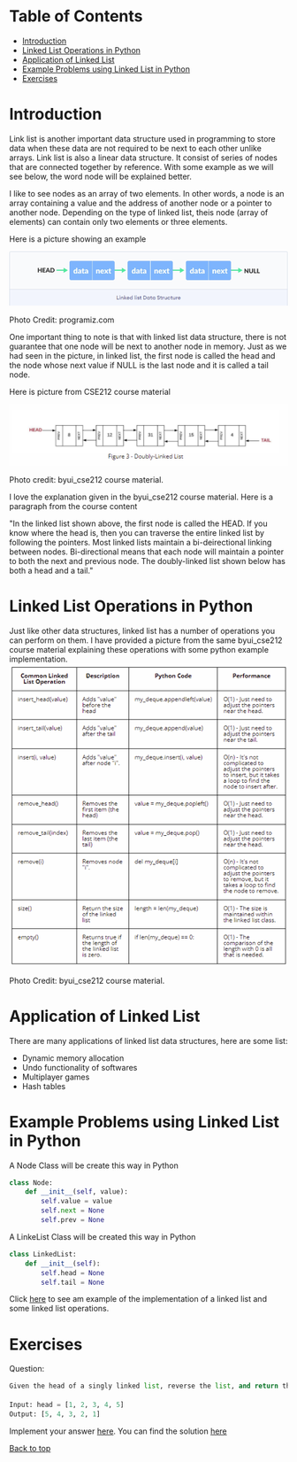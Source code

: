 # Table of Contents
- [Introduction](#introduction)
- [Linked List Operations in Python](#linked-list-operations-in-python)
- [Application of Linked List](#application-of-linked-list)
- [Example Problems using Linked List in Python](#example-problems-using-linked-list-in-python)
- [Exercises](#exercises)

# Introduction
Link list is another important data structure used in programming to store data when these data are not required to be next to each other unlike arrays. Link list is also a linear data structure. It consist of series of nodes that are connected together by reference. With some example as we will see below, the word node will be explained better.

I like to see nodes as an array of two elements. In other words, a node is an array containing a value and the address of another node or a pointer to another node. Depending on the type of linked list, theis node (array of elements) can contain only two elements or three elements.

Here is a picture showing an example

![Linked list data structure](linked_list.png)

Photo Credit: programiz.com

One important thing to note is that with linked list data structure, there is not guarantee that one node will be next to another node in memory. Just as we had seen in the picture, in linked list, the first node is called the head and the node whose next value if NULL is the last node and it is called a tail node.

Here is picture from CSE212 course material

![Biderectional linked list](link_list2.png)

Photo credit: byui_cse212 course material.

I love the explanation given in the byui_cse212 course material. Here is a paragraph from the course content

"In the linked list shown above, the first node is called the HEAD. If you know where the head is, then you can traverse the entire linked list by following the pointers. Most linked lists maintain a bi-deirectional linking between nodes. Bi-directional means that each node will maintain a pointer to both the next and previous node. The doubly-linked list shown below has both a head and a tail."

# Linked List Operations in Python
Just like other data structures, linked list has a number of operations you can perform on them. I have provided a picture from the same byui_cse212 course material explaining these operations with some python example implementation.
![Linked list operations](linked_list_operation.png)

Photo Credit: byui_cse212 course material.

# Application of Linked List
There are many applications of linked list data structures, here are some list:
- Dynamic memory allocation
- Undo functionality of softwares
- Multiplayer games
- Hash tables
# Example Problems using Linked List in Python
A Node Class will be create this way in Python
```Python
class Node:
    def __init__(self, value):
        self.value = value
        self.next = None
        self.prev = None
```
A LinkeList Class will be created this way in Python
```Python
class LinkedList:
    def __init__(self):
        self.head = None
        self.tail = None
```
Click [here](linked_list_impl.py) to see am example of the implementation of a linked list and some linked list operations.
# Exercises
Question:
```python
Given the head of a singly linked list, reverse the list, and return the reversed list.

Input: head = [1, 2, 3, 4, 5]
Output: [5, 4, 3, 2, 1]
```
Implement your answer [here](linked_list_exercise.py). You can find the solution [here](linked_list_solution.py)

[Back to top](#table-of-contents)

